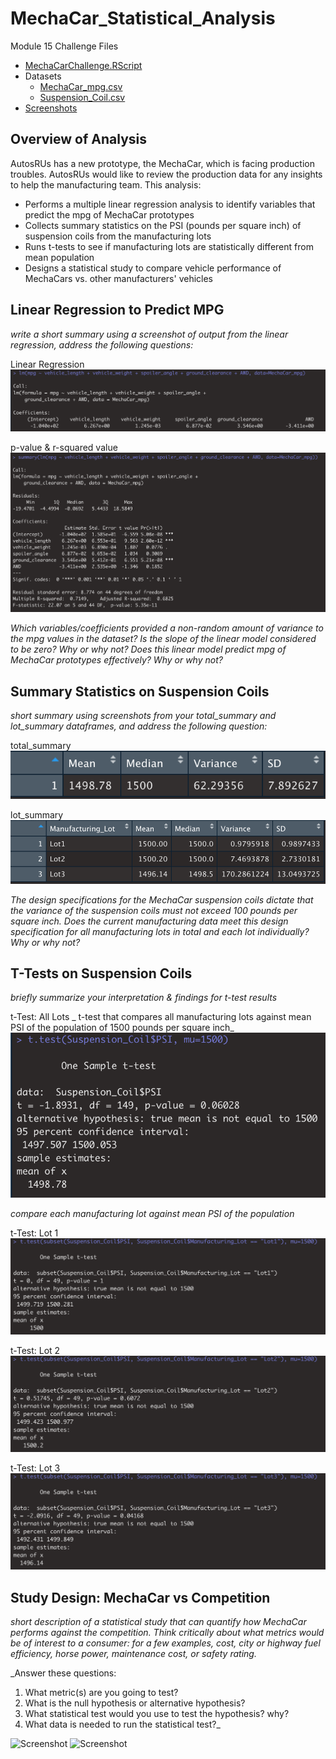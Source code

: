 # MechaCar_Statistical_Analysis
Module 15 Challenge Files
- [MechaCarChallenge.RScript](https://github.com/aseo67/MechaCar_Statistical_Analysis/blob/main/MechaCarChallenge.R)
- Datasets
  - [MechaCar_mpg.csv](https://github.com/aseo67/MechaCar_Statistical_Analysis/blob/main/MechaCar_mpg.csv)
  - [Suspension_Coil.csv](https://github.com/aseo67/MechaCar_Statistical_Analysis/blob/main/Suspension_Coil.csv)
- [Screenshots](https://github.com/aseo67/MechaCar_Statistical_Analysis/tree/main/Screenshots)

## Overview of Analysis
AutosRUs has a new prototype, the MechaCar, which is facing production troubles. AutosRUs would like to review the production data for any insights to help the manufacturing team. This analysis:
- Performs a multiple linear regression analysis to identify variables that predict the mpg of MechaCar prototypes
- Collects summary statistics on the PSI (pounds per square inch) of suspension coils from the manufacturing lots
- Runs t-tests to see if manufacturing lots are statistically different from mean population
- Designs a statistical study to compare vehicle performance of MechaCars vs. other manufacturers' vehicles


## Linear Regression to Predict MPG
_write a short summary using a screenshot of  output from the linear regression,  address the following questions:_

Linear Regression
![Screenshot](https://github.com/aseo67/MechaCar_Statistical_Analysis/blob/main/Screenshots/Deliverable1_LinearReg.png)

p-value & r-squared value
![Screenshot](https://github.com/aseo67/MechaCar_Statistical_Analysis/blob/main/Screenshots/Deliverable1_SummaryStat.png)

_Which variables/coefficients provided a non-random amount of variance to the mpg values in the dataset?
Is the slope of the linear model considered to be zero? Why or why not?
Does this linear model predict mpg of MechaCar prototypes effectively? Why or why not?_


## Summary Statistics on Suspension Coils
_short summary using screenshots from your total_summary and lot_summary dataframes, and address the following question:_

total_summary
![Screenshot](https://github.com/aseo67/MechaCar_Statistical_Analysis/blob/main/Screenshots/Deliverable2_TotalSummary.png)

lot_summary
![Screenshot](https://github.com/aseo67/MechaCar_Statistical_Analysis/blob/main/Screenshots/Deliverable2_LotSummary.png)

_The design specifications for the MechaCar suspension coils dictate that the variance of the suspension coils must not exceed 100 pounds per square inch. 
Does the current manufacturing data meet this design specification for all manufacturing lots in total and each lot individually? Why or why not?_


## T-Tests on Suspension Coils
_briefly summarize your interpretation & findings for t-test results_

t-Test: All Lots
_ t-test that compares all manufacturing lots against mean PSI of the population of 1500 pounds per square inch_
![Screenshot](https://github.com/aseo67/MechaCar_Statistical_Analysis/blob/main/Screenshots/Deliverable3_AllLotsTTest.png)

_compare each manufacturing lot against mean PSI of the population_

t-Test: Lot 1
![Screenshot](https://github.com/aseo67/MechaCar_Statistical_Analysis/blob/main/Screenshots/Deliverable3_Lot1TTest.png)

t-Test: Lot 2
![Screenshot](https://github.com/aseo67/MechaCar_Statistical_Analysis/blob/main/Screenshots/Deliverable3_Lot2TTest.png)

t-Test: Lot 3
![Screenshot](https://github.com/aseo67/MechaCar_Statistical_Analysis/blob/main/Screenshots/Deliverable3_Lot3TTest.png)


## Study Design: MechaCar vs Competition

_short description of a statistical study that can quantify how MechaCar performs against the competition. 
Think critically about what metrics would be of interest to a consumer: for a few examples, cost, city or highway fuel efficiency, horse power, maintenance cost, or safety rating._

_Answer these questions:
1. What metric(s) are you going to test?
2. What is the null hypothesis or alternative hypothesis?
3. What statistical test would you use to test the hypothesis? why?
4. What data is needed to run the statistical test?_

![Screenshot]()
![Screenshot]()

